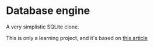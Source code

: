 # Database engine

A very simplistic SQLite clone.

This is only a learning project, and it's based on [this article](https://cstack.github.io/db_tutorial/)
